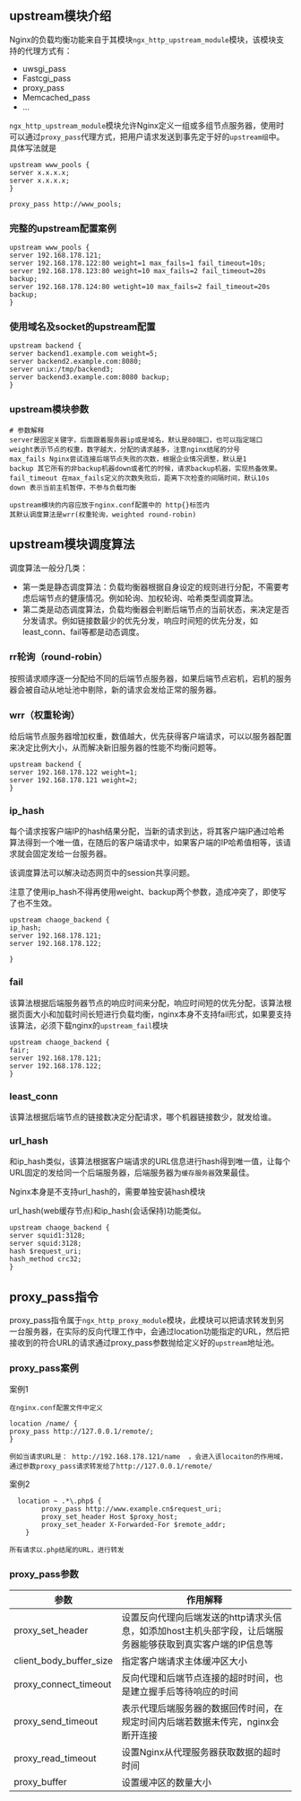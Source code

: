 ## upstream模块介绍

Nginx的负载均衡功能来自于其模块`ngx_http_upstream_module`模块，该模块支持的代理方式有：

- uwsgi_pass
- Fastcgi_pass
- proxy_pass
- Memcached_pass
- ...

`ngx_http_upstream_module`模块允许Nginx定义一组或多组节点服务器，使用时可以通过`proxy_pass`代理方式，把用户请求发送到事先定于好的`upstream组`中。具体写法就是

```
upstream www_pools {
server x.x.x.x;
server x.x.x.x;
}

proxy_pass http://www_pools;
```

### 完整的upstream配置案例

```
upstream www_pools {
server 192.168.178.121;
server 192.168.178.122:80 weight=1 max_fails=1 fail_timeout=10s;
server 192.168.178.123:80 weight=10 max_fails=2 fail_timeout=20s backup;
server 192.168.178.124:80 wetight=10 max_fails=2 fail_timeout=20s backup;
}
```

### 使用域名及socket的upstream配置

```
upstream backend {
server backend1.example.com weight=5;
server backend2.example.com:8080;
server unix:/tmp/backend3;
server backend3.example.com:8080 backup;
}
```

### upstream模块参数

```
# 参数解释
server是固定关键字，后面跟着服务器ip或是域名，默认是80端口，也可以指定端口
weight表示节点的权重，数字越大，分配的请求越多，注意nginx结尾的分号
max_fails Nginx尝试连接后端节点失败的次数，根据企业情况调整，默认是1
backup 其它所有的非backup机器down或者忙的时候，请求backup机器，实现热备效果。
fail_timeout 在max_fails定义的次数失败后，距离下次检查的间隔时间，默认10s
down 表示当前主机暂停，不参与负载均衡

upstream模块的内容应放于nginx.conf配置中的 http{}标签内
其默认调度算法是wrr(权重轮询，weighted round-robin)
```

## upstream模块调度算法

调度算法一般分几类：

- 第一类是静态调度算法：负载均衡器根据自身设定的规则进行分配，不需要考虑后端节点的健康情况。例如轮询、加权轮询、哈希类型调度算法。
- 第二类是动态调度算法，负载均衡器会判断后端节点的当前状态，来决定是否分发请求。例如链接数最少的优先分发，响应时间短的优先分发，如least_conn、fail等都是动态调度。

### rr轮询（round-robin）

按照请求顺序逐一分配给不同的后端节点服务器，如果后端节点宕机，宕机的服务器会被自动从地址池中剔除，新的请求会发给正常的服务器。

### wrr（权重轮询）

给后端节点服务器增加权重，数值越大，优先获得客户端请求，可以以服务器配置来决定比例大小，从而解决新旧服务器的性能不均衡问题等。

```
upstream backend {
server 192.168.178.122 weight=1;
server 192.168.178.121 weight=2;
}
```

### ip_hash

每个请求按客户端IP的hash结果分配，当新的请求到达，将其客户端IP通过哈希算法得到一个唯一值，在随后的客户端请求中，如果客户端的IP哈希值相等，该请求就会固定发给一台服务器。

该调度算法可以解决动态网页中的session共享问题。

注意了使用ip_hash不得再使用weight、backup两个参数，造成冲突了，即使写了也不生效。

```
upstream chaoge_backend {
ip_hash;
server 192.168.178.121;
server 192.168.178.122;

}
```

### fail

该算法根据后端服务器节点的响应时间来分配，响应时间短的优先分配，该算法根据页面大小和加载时间长短进行负载均衡，nginx本身不支持fail形式，如果要支持该算法，必须下载nginx的`upstream_fail`模块

```
upstream chaoge_backend {
fair;
server 192.168.178.121;
server 192.168.178.122;
}
```

### least_conn

该算法根据后端节点的链接数决定分配请求，哪个机器链接数少，就发给谁。

### url_hash

和ip_hash类似，该算法根据客户端请求的URL信息进行hash得到唯一值，让每个URL固定的发给同一个后端服务器，后端服务器为`缓存服务器`效果最佳。

Nginx本身是不支持url_hash的，需要单独安装hash模块

url_hash(web缓存节点)和ip_hash(会话保持)功能类似。

```
upstream chaoge_backend {
server squid1:3128;
server squid:3128;
hash $request_uri;
hash_method crc32;
}
```

## proxy_pass指令

proxy_pass指令属于`ngx_http_proxy_module`模块，此模块可以把请求转发到另一台服务器，在实际的反向代理工作中，会通过location功能指定的URL，然后把接收到的符合URL的请求通过proxy_pass参数抛给定义好的`upstream`地址池。

### proxy_pass案例

案例1

```
在nginx.conf配置文件中定义

location /name/ {
proxy_pass http://127.0.0.1/remote/;
}

例如当请求URL是： http://192.168.178.121/name  ，会进入该locaiton的作用域，通过参数proxy_pass请求转发给了http://127.0.0.1/remote/
```

案例2

```
  location ~ .*\.php$ {
        proxy_pass http://www.example.cn$request_uri;
        proxy_set_header Host $proxy_host;
        proxy_set_header X-Forwarded-For $remote_addr;
    }

所有请求以.php结尾的URL，进行转发
```

### proxy_pass参数

| 参数                    | 作用解释                                                     |
| ----------------------- | ------------------------------------------------------------ |
| proxy_set_header        | 设置反向代理向后端发送的http请求头信息，如添加host主机头部字段，让后端服务器能够获取到真实客户端的IP信息等 |
| client_body_buffer_size | 指定客户端请求主体缓冲区大小                                 |
| proxy_connect_timeout   | 反向代理和后端节点连接的超时时间，也是建立握手后等待响应的时间 |
| proxy_send_timeout      | 表示代理后端服务器的数据回传时间，在规定时间内后端若数据未传完，nginx会断开连接 |
| proxy_read_timeout      | 设置Nginx从代理服务器获取数据的超时时间                      |
| proxy_buffer            | 设置缓冲区的数量大小                                         |